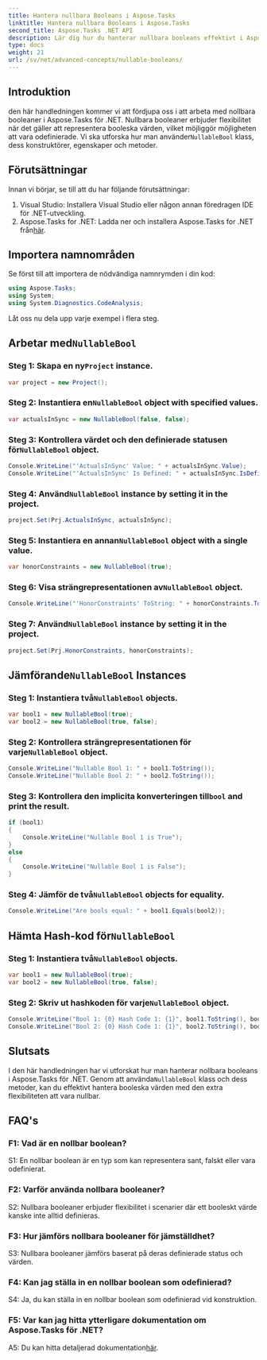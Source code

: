 ```yaml
---
title: Hantera nullbara Booleans i Aspose.Tasks
linktitle: Hantera nullbara Booleans i Aspose.Tasks
second_title: Aspose.Tasks .NET API
description: Lär dig hur du hanterar nullbara booleans effektivt i Aspose.Tasks för .NET med denna omfattande handledning. Bemästra användningen av klassen "NullableBool" och förbättra din .NET-utveckling.
type: docs
weight: 21
url: /sv/net/advanced-concepts/nullable-booleans/
---
```

## Introduktion

 den här handledningen kommer vi att fördjupa oss i att arbeta med nollbara booleaner i Aspose.Tasks för .NET. Nullbara booleaner erbjuder flexibilitet när det gäller att representera booleska värden, vilket möjliggör möjligheten att vara odefinierade. Vi ska utforska hur man använder`NullableBool` klass, dess konstruktörer, egenskaper och metoder.

## Förutsättningar

Innan vi börjar, se till att du har följande förutsättningar:

1. Visual Studio: Installera Visual Studio eller någon annan föredragen IDE för .NET-utveckling.
2.  Aspose.Tasks for .NET: Ladda ner och installera Aspose.Tasks for .NET från[här](https://releases.aspose.com/tasks/net/).

## Importera namnområden

Se först till att importera de nödvändiga namnrymden i din kod:

```csharp
using Aspose.Tasks;
using System;
using System.Diagnostics.CodeAnalysis;


```

Låt oss nu dela upp varje exempel i flera steg.

##  Arbetar med`NullableBool`

###  Steg 1: Skapa en ny`Project` instance.

```csharp
var project = new Project();
```

###  Steg 2: Instantiera en`NullableBool` object with specified values.

```csharp
var actualsInSync = new NullableBool(false, false);
```

###  Steg 3: Kontrollera värdet och den definierade statusen för`NullableBool` object.

```csharp
Console.WriteLine("'ActualsInSync' Value: " + actualsInSync.Value);
Console.WriteLine("'ActualsInSync' Is Defined: " + actualsInSync.IsDefined);
```

###  Steg 4: Använd`NullableBool` instance by setting it in the project.

```csharp
project.Set(Prj.ActualsInSync, actualsInSync);
```

###  Steg 5: Instantiera en annan`NullableBool` object with a single value.

```csharp
var honorConstraints = new NullableBool(true);
```

###  Steg 6: Visa strängrepresentationen av`NullableBool` object.

```csharp
Console.WriteLine("'HonorConstraints' ToString: " + honorConstraints.ToString());
```

###  Steg 7: Använd`NullableBool` instance by setting it in the project.

```csharp
project.Set(Prj.HonorConstraints, honorConstraints);
```

##  Jämförande`NullableBool` Instances

###  Steg 1: Instantiera två`NullableBool` objects.

```csharp
var bool1 = new NullableBool(true);
var bool2 = new NullableBool(true, false);
```

###  Steg 2: Kontrollera strängrepresentationen för varje`NullableBool` object.

```csharp
Console.WriteLine("Nullable Bool 1: " + bool1.ToString());
Console.WriteLine("Nullable Bool 2: " + bool2.ToString());
```

###  Steg 3: Kontrollera den implicita konverteringen till`bool` and print the result.

```csharp
if (bool1)
{
    Console.WriteLine("Nullable Bool 1 is True");
}
else
{
    Console.WriteLine("Nullable Bool 1 is False");
}
```

###  Steg 4: Jämför de två`NullableBool` objects for equality.

```csharp
Console.WriteLine("Are bools equal: " + bool1.Equals(bool2));
```

##  Hämta Hash-kod för`NullableBool`

###  Steg 1: Instantiera två`NullableBool` objects.

```csharp
var bool1 = new NullableBool(true);
var bool2 = new NullableBool(true, false);
```

### Steg 2: Skriv ut hashkoden för varje`NullableBool` object.

```csharp
Console.WriteLine("Bool 1: {0} Hash Code 1: {1}", bool1.ToString(), bool1.GetHashCode());
Console.WriteLine("Bool 2: {0} Hash Code 1: {1}", bool2.ToString(), bool2.GetHashCode());
```

## Slutsats

 I den här handledningen har vi utforskat hur man hanterar nollbara booleans i Aspose.Tasks för .NET. Genom att använda`NullableBool` klass och dess metoder, kan du effektivt hantera booleska värden med den extra flexibiliteten att vara nullbar.

## FAQ's

### F1: Vad är en nollbar boolean?

S1: En nollbar boolean är en typ som kan representera sant, falskt eller vara odefinierat.

### F2: Varför använda nollbara booleaner?

S2: Nullbara booleaner erbjuder flexibilitet i scenarier där ett booleskt värde kanske inte alltid definieras.

### F3: Hur jämförs nollbara booleaner för jämställdhet?

S3: Nullbara booleaner jämförs baserat på deras definierade status och värden.

### F4: Kan jag ställa in en nollbar boolean som odefinierad?

S4: Ja, du kan ställa in en nollbar boolean som odefinierad vid konstruktion.

### F5: Var kan jag hitta ytterligare dokumentation om Aspose.Tasks för .NET?

 A5: Du kan hitta detaljerad dokumentation[här](https://reference.aspose.com/tasks/net/).
